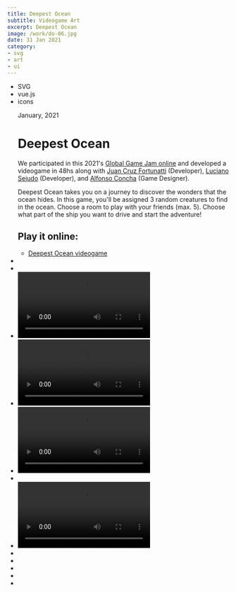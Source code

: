 ```yaml
---
title: Deepest Ocean
subtitle: Videogame Art
excerpt: Deepest Ocean
image: /work/do-06.jpg
date: 31 Jan 2021
category: 
- svg
- art
- ui
---
```


<ul class="tags">
    <li>SVG</li>
    <li>vue.js</li>
    <li>icons</li>
</ul>
<ul class="gallery masonry">
    <div class="content">
        <p class="content-date">January, 2021</p>
        <h1>Deepest Ocean</h1>
        <p>We participated in this 2021's <a target="_blank" rel="noreferrer" href="https://globalgamejam.org/2021/games/deepest-ocean-6">Global Game Jam online</a> and developed a videogame in 48hs along with <a target="_blank" rel="noreferrer" href="https://twitter.com/jcfortunatti">Juan Cruz Fortunatti</a> (Developer), <a target="_blank" rel="noreferrer" href="https://twitter.com/luucho_s">Luciano Sejudo</a>  (Developer), and <a target="_blank" rel="noreferrer" href="https://twitter.com/sikolio">Alfonso Concha</a> (Game Designer).</p>
        <p>Deepest Ocean takes you on a journey to discover the wonders that the ocean hides. In this game, you'll be assigned 3 random creatures to find in the ocean. Choose a room to play with your friends (max. 5). Choose what part of the ship you want to drive and start the adventure!</p>
        <h2>Play it online:</h2>
        <ul class="music-list">
            <li><a target="_blank" rel="noreferrer" href="http://deepestocean.tk/" class="heart">Deepest Ocean videogame</a></li>
        </ul>
    </div>
    <li><img src="/work/do-10.jpg" alt=""></li>
    <li><img src="/work/do-03.jpg" alt=""></li>
    <li><video controls><source src="/work/do-12.mp4" type="video/mp4"></video></li>
    <li><video controls><source src="/work/do-13.mp4" type="video/mp4"></video></li>
    <li><video controls><source src="/work/do-14.mp4" type="video/mp4"></video></li>    
    <li><img src="/work/do-11.jpg" alt=""></li>
    <li><video controls><source src="/work/do-05.mp4" type="video/mp4"><p>Your browser doesn't support HTML5 video. Here is a <a href="https://www.youtube.com/watch?v=tga0DzSCKt0&ab_channel=MarianaBeldi">link to the video</a> instead.</p></video></li>
    <li><img src="/work/do-02.jpg" alt=""></li>
    <li><img src="/work/do-01.jpg" alt=""></li>
    <li><img src="/work/do-06.jpg" alt=""></li>
    <li><img src="/work/do-09.jpg" alt=""></li>
    <li><img src="/work/do-07.png" alt=""></li>
</ul>

<!-- 

---
title: Spiritualized Calendar
subtitle: Music Calendar
excerpt: Spiritualized Calendar
image: /work/th-calendar.jpg
date: 02 Dec 2015
category: 
- illustration
- graphic design
- art direction
---

<ul class="tags">
    <li>art direction</li>
    <li>illustration</li>
    <li>graphic design</li>
</ul>
<ul class="gallery masonry">
    <div class="content">
        <p class="content-date">December, 2015</p>
        <h1>Spiritualized Calendar</h1>
        <p>A tribute to Spiritualized album 'Ladies and gentlemen we are floating in space' I made ​​a calendar illustrating briefly each one of the 12 songs on CD format.</p>
        <h2>Print yours:</h2>
        <ul class="music-list">
            <li><a target="_blank" rel="noreferrer" href="https://holabelda.com/blog/2020/04/03/spiritualized-calendar-for-print/" class="heart">Free download</a></li>
        </ul>
    </div>
    <li><img src="/work/th-calendar.jpg"></li>
    <li><img src="/work/calendar-02.jpg"></li>
    <li><img src="/work/calendar-03.jpg"></li>
    <li><img src="/work/calendar-04.jpg"></li>
    <li><img src="/work/calendar-05.jpg"></li>
    <li><img src="/work/calendar-06.jpg"></li>
    <li><img src="/work/calendar-07.jpg"></li>
    <li><img src="/work/calendar-08.jpg"></li>
    <li><img src="/work/calendar-09.jpg"></li>
    <li><img src="/work/calendar-10.jpg"></li>
    <li><img src="/work/calendar-11.jpg"></li>
    <li><img src="/work/calendar-12.jpg"></li>
    <li><img src="/work/calendar-13.jpg"></li>
    <li><img src="/work/calendar-14.jpg"></li>
</ul> -->